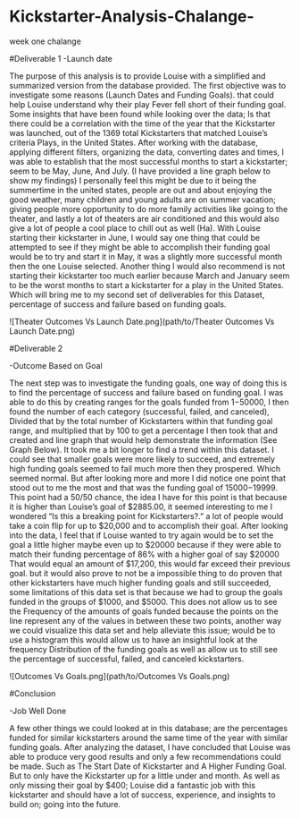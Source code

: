 # Kickstarter-Analysis-Chalange-
week one chalange 

#Deliverable 1
-Launch date

The purpose of this analysis is to provide Louise with a simplified and summarized version from the database provided. The first objective was to investigate some reasons (Launch Dates and Funding Goals). that could help Louise understand why their play Fever fell short of their funding goal. Some insights that have been found while looking over the data; Is that there could be a correlation with the time of the year that the Kickstarter was launched, out of the 1369 total Kickstarters that matched Louise’s criteria Plays, in the United States.  After working with the database, applying different filters, organizing the data, converting dates and times, I was able to establish that the most successful months to start a kickstarter; seem to be May, June, And July. (I have provided a line graph below to show my findings)  I personally feel this might be due to it being the summertime in the united states, people are out and about enjoying the good weather,  many children and young adults are on summer vacation; giving people more opportunity to do more family activities like going to the theater, and lastly a lot of theaters are air conditioned and this would also give a lot of people a cool place to chill out as well (Ha). With Louise starting their kickstarter in June, I would say one thing that could be attempted to see if they might be able to accomplish their funding goal would be to try and start it in May, it was a slightly more successful month then the one Louise selected. Another thing I would also recommend is not starting their kickstarter too much earlier because March and January seem to be the worst months to start a kickstarter for a play in the United States. Which will bring me to my second set of deliverables for this Dataset, percentage of success and failure based on funding goals.

![Theater Outcomes Vs Launch Date.png](path/to/Theater Outcomes Vs Launch Date.png)

#Deliverable 2

-Outcome Based on Goal

The next step was to investigate the funding goals, one way of doing this is to find the percentage of success and failure based on funding goal. I was able to do this by creating ranges for the goals funded from $1-$50000, I then found the number of each category (successful, failed, and canceled), Divided that by the total number of Kickstarters within that funding goal range, and multiplied that by 100 to get a percentage I then took that and created and line graph that would help demonstrate the information (See Graph Below). It took me a bit longer to find a trend within this dataset. I could see that smaller goals were more likely to succeed, and extremely high funding goals seemed to fail much more then they prospered. Which seemed normal. But after looking more and more I did notice one point that stood out to me the most and that was the funding goal of $15000-$19999. This point had a 50/50 chance, the idea I have for this point is that because it is higher than Louise’s goal of $2885.00, it seemed interesting to me I wondered “Is this a breaking point for Kickstarters?.” a lot of people would take a coin flip for up to $20,000 and to accomplish their goal. After looking into the data, I feel that if Louise wanted to try again would be to set the goal a little higher maybe even up to $20000 because if they were able to match their funding percentage of 86% with a higher goal of say $20000 That would equal an amount of $17,200, this would far exceed their previous goal. but it would also prove to not be a impossible thing to do proven that other kickstarters have much  higher funding goals and still succeeded, some limitations of this data set is that because we had to group the goals funded in the groups of $1000, and $5000. This does not allow us to see the Frequency of the amounts of goals funded because the points on the line represent any of the values in between these two points, another way we could visualize this data set and help alleviate this issue; would be to use a histogram this would allow us to have an insightful look at the frequency Distribution of the funding goals as well as allow us to still see the percentage of successful, failed, and canceled kickstarters. 

![Outcomes Vs Goals.png](path/to/Outcomes Vs Goals.png)

#Conclusion

-Job Well Done 

A few other things we could looked at in this database; are the percentages funded for similar kickstarters around the same time of the year with similar funding goals. After analyzing the dataset, I have concluded that Louise was able to produce very good results and only a few recommendations could be made. Such as The Start Date of Kickstarter and A Higher Funding Goal. But to only have the Kickstarter up for a little under and month. As well as only missing their goal by $400; Louise did a fantastic job with this kickstarter and should have a lot of success, experience, and insights to build on; going into the future.  

